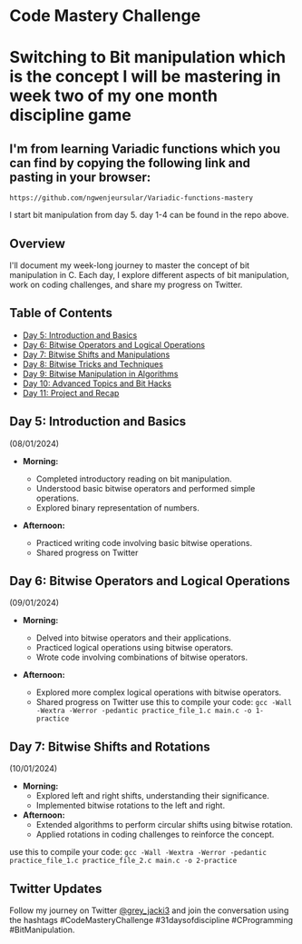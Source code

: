 # Code Mastery Challenge

# Switching to Bit manipulation which is the concept I will be mastering in week two of my one month discipline game

## I'm from learning Variadic functions which you can find by copying the following link and pasting in your browser:
`https://github.com/ngwenjeursular/Variadic-functions-mastery`

I start bit manipulation from day 5. day 1-4 can be found in the repo above.

## Overview

I'll document my week-long journey to master the concept of bit manipulation in C. Each day, I explore different aspects of bit manipulation, work on coding challenges, and share my progress on Twitter.

## Table of Contents

- [Day 5: Introduction and Basics](#day-1-introduction-and-basics)
- [Day 6: Bitwise Operators and Logical Operations](#day-2-bitwise-operators-and-logical-operations)
- [Day 7: Bitwise Shifts and Manipulations](#day-3-bitwise-shifts-and-manipulations)
- [Day 8: Bitwise Tricks and Techniques](#day-4-bitwise-tricks-and-techniques)
- [Day 9: Bitwise Manipulation in Algorithms](#day-5-bitwise-manipulation-in-algorithms)
- [Day 10: Advanced Topics and Bit Hacks](#day-6-advanced-topics-and-bit-hacks)
- [Day 11: Project and Recap](#day-7-project-and-recap)

## Day 5: Introduction and Basics

(08/01/2024)
- **Morning:**
  - Completed introductory reading on bit manipulation.
  - Understood basic bitwise operators and performed simple operations.
  - Explored binary representation of numbers.

- **Afternoon:**
  - Practiced writing code involving basic bitwise operations.
  - Shared progress on Twitter

## Day 6: Bitwise Operators and Logical Operations

(09/01/2024)
- **Morning:**
  - Delved into bitwise operators and their applications.
  - Practiced logical operations using bitwise operators.
  - Wrote code involving combinations of bitwise operators.

- **Afternoon:**
  - Explored more complex logical operations with bitwise operators.
  - Shared progress on Twitter
use this to compile your code:
`gcc -Wall -Wextra -Werror -pedantic practice_file_1.c main.c -o 1-practice`

## Day 7: Bitwise Shifts and Rotations

(10/01/2024)
- **Morning:**
  - Explored left and right shifts, understanding their significance.
  - Implemented bitwise rotations to the left and right.
- **Afternoon:**
  - Extended algorithms to perform circular shifts using bitwise rotation.
  - Applied rotations in coding challenges to reinforce the concept.

use this to compile your code:
`gcc -Wall -Wextra -Werror -pedantic practice_file_1.c practice_file_2.c main.c -o 2-practice`

## Twitter Updates

Follow my journey on Twitter [@grey_jacki3](https://x.com/grey_jacki3?t=ERZ2TKae4lhBI_4l8c8b5Q&s=09) and join the conversation using the hashtags #CodeMasteryChallenge #31daysofdiscipline #CProgramming #BitManipulation.
